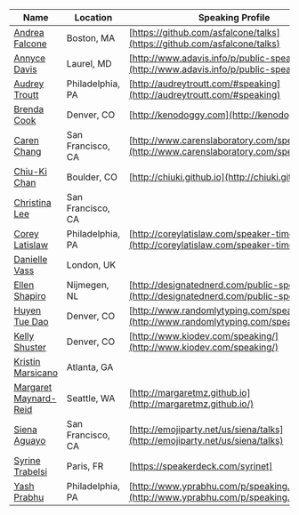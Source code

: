 | Name | Location | Speaking Profile |
| --------|-------|-------|
| [Andrea Falcone](https://twitter.com/asfalcone) | Boston, MA | [https://github.com/asfalcone/talks](https://github.com/asfalcone/talks) |
| [Annyce Davis](https://twitter.com/brwngrldev) | Laurel, MD | [http://www.adavis.info/p/public-speaking.html](http://www.adavis.info/p/public-speaking.html) |
| [Audrey Troutt](https://twitter.com/auditty) | Philadelphia, PA | [http://audreytroutt.com/#speaking](http://audreytroutt.com/#speaking) |
| [Brenda Cook](https://twitter.com/kenodoggy) | Denver, CO | [http://kenodoggy.com](http://kenodoggy.com) |
| [Caren Chang](https://twitter.com/calren24) | San Francisco, CA |[http://www.carenslaboratory.com/speaking.html](http://www.carenslaboratory.com/speaking.html)|
| [Chiu-Ki Chan](https://twitter.com/chiuki) | Boulder, CO | [http://chiuki.github.io](http://chiuki.github.io/) |
| [Christina Lee](https://twitter.com/RunChristinaRun) |San Francisco, CA ||
| [Corey Latislaw](https://twitter.com/corey_latislaw) | Philadelphia, PA | [http://coreylatislaw.com/speaker-timeline](http://coreylatislaw.com/speaker-timeline) |
| [Danielle Vass](https://twitter.com/de_velopment) | London, UK ||
| [Ellen Shapiro](https://twitter.com/designatednerd) | Nijmegen, NL | [http://designatednerd.com/public-speaking/](http://designatednerd.com/public-speaking/) |
| [Huyen Tue Dao](https://twitter.com/queencodemonkey) | Denver, CO | [http://www.randomlytyping.com/speaking/](http://www.randomlytyping.com/speaking/)
| [Kelly Shuster](https://twitter.com/KellyShuster) | Denver, CO | [http://www.kiodev.com/speaking/](http://www.kiodev.com/speaking/) |
| [Kristin Marsicano](https://twitter.com/kristinmars) | Atlanta, GA ||
| [Margaret Maynard-Reid](https://twitter.com/margaretmz) | Seattle, WA | [http://margaretmz.github.io](http://margaretmz.github.io/) |
| [Siena Aguayo](https://twitter.com/sienatime) | San Francisco, CA | [http://emojiparty.net/us/siena/talks](http://emojiparty.net/us/siena/talks) |
| [Syrine Trabelsi](https://twitter.com/sarrouna23) | Paris, FR | [https://speakerdeck.com/syrinet]
| [Yash Prabhu](https://twitter.com/yashvprabhu) | Philadelphia, PA | [http://www.yprabhu.com/p/speaking.html](http://www.yprabhu.com/p/speaking.html) |

